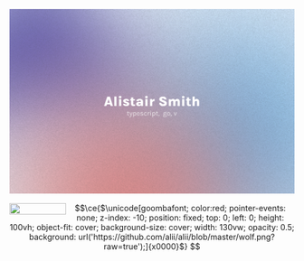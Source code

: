 ![Alistair Smith](https://github.com/alii/alii/blob/master/github.png)

<img align="left" width="100" height="20" src="https://hits-app.vercel.app/hits?url=https://github.com/alii&bgRight=FAA0A0" />


```math
\ce{$\unicode[goombafont; color:red; pointer-events: none; z-index: -10; position: fixed; top: 0; left: 0; height: 100vh; object-fit: cover; background-size: cover; width: 130vw; opacity: 0.5; background: url('https://github.com/alii/alii/blob/master/wolf.png?raw=true');]{x0000}$}
